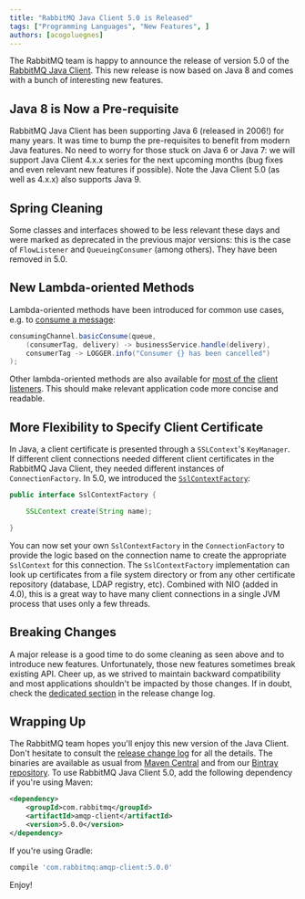 ```yaml
---
title: "RabbitMQ Java Client 5.0 is Released"
tags: ["Programming Languages", "New Features", ]
authors: [acogoluegnes]
---
```


The RabbitMQ team is happy to announce the release of version 5.0 of the [RabbitMQ Java Client](http://www.rabbitmq.com/api-guide.html). This new release is now based on Java 8 and comes with a bunch of interesting new features.

<!-- truncate -->

## Java 8 is Now a Pre-requisite

RabbitMQ Java Client has been supporting Java 6 (released in 2006!) for many years. It was time to bump the pre-requisites to benefit from modern Java features. No need to worry for those stuck on Java 6 or Java 7: we will support Java Client 4.x.x series for the next upcoming months (bug fixes and even relevant new features if possible). Note the Java Client 5.0 (as well as 4.x.x) also supports Java 9.

## Spring Cleaning

Some classes and interfaces showed to be less relevant these days and were marked as deprecated in the previous major versions: this is the case of `FlowListener` and `QueueingConsumer` (among others). They have been removed in 5.0.

## New Lambda-oriented Methods

Lambda-oriented methods have been introduced for common use cases, e.g. to <a href="https://github.com/rabbitmq/rabbitmq-java-client/blob/6ce40192bb426a2f24791bb58777424cc5086727/src/test/java/com/rabbitmq/client/test/LambdaCallbackTest.java#L97">consume a message</a>:

```java
consumingChannel.basicConsume(queue,
    (consumerTag, delivery) -> businessService.handle(delivery),
    consumerTag -> LOGGER.info("Consumer {} has been cancelled")
);
```

Other lambda-oriented methods are also available for <a href="https://github.com/rabbitmq/rabbitmq-java-client/blob/6ce40192bb426a2f24791bb58777424cc5086727/src/test/java/com/rabbitmq/client/test/LambdaCallbackTest.java#L59">most of the</a> <a href="https://github.com/rabbitmq/rabbitmq-java-client/blob/6ce40192bb426a2f24791bb58777424cc5086727/src/test/java/com/rabbitmq/client/test/LambdaCallbackTest.java#L70">client</a> <a href="https://github.com/rabbitmq/rabbitmq-java-client/blob/6ce40192bb426a2f24791bb58777424cc5086727/src/test/java/com/rabbitmq/client/test/LambdaCallbackTest.java#L49">listeners</a>. This should make relevant application code more concise and readable.

## More Flexibility to Specify Client Certificate

In Java, a client certificate is presented through a `SSLContext`'s `KeyManager`. If different client connections needed different client certificates in the RabbitMQ Java Client, they needed different instances of `ConnectionFactory`. In 5.0, we introduced the [`SslContextFactory`](https://github.com/rabbitmq/rabbitmq-java-client/blob/ce3a04c6351d89cfe7059f88378cb37d47647386/src/main/java/com/rabbitmq/client/SslContextFactory.java):

```java
public interface SslContextFactory {

    SSLContext create(String name);

}
```

You can now set your own `SslContextFactory` in the `ConnectionFactory` to provide the logic based on the connection name to create the appropriate `SslContext` for this connection. The `SslContextFactory` implementation can look up certificates from a file system directory or from any other certificate repository (database, LDAP registry, etc). Combined with NIO (added in 4.0), this is a great way to have many client connections in a single JVM process that uses only a few threads.

## Breaking Changes

A major release is a good time to do some cleaning as seen above and to introduce new features. Unfortunately, those new features sometimes break existing API. Cheer up, as we strived to maintain backward compatibility and most applications shouldn't be impacted by those changes. If in doubt, check the [dedicated section](https://github.com/rabbitmq/rabbitmq-java-client/releases/tag/v5.0.0#breaking-changes) in the release change log.

## Wrapping Up

The RabbitMQ team hopes you'll enjoy this new version of the Java Client. Don't hesitate to consult the [release change log](https://github.com/rabbitmq/rabbitmq-java-client/releases/tag/v5.0.0) for all the details. The binaries are available as usual from [Maven Central](http://search.maven.org/#search%7Cga%7C1%7Cg%3A%22com.rabbitmq%22%20AND%20a%3A%22amqp-client%22) and from our [Bintray repository](https://bintray.com/rabbitmq/maven/com.rabbitmq%3Aamqp-client). To use RabbitMQ Java Client 5.0, add the following dependency if you're using Maven:

```xml
<dependency>
    <groupId>com.rabbitmq</groupId>
    <artifactId>amqp-client</artifactId>
    <version>5.0.0</version>
</dependency>
```

If you're using Gradle:

```groovy
compile 'com.rabbitmq:amqp-client:5.0.0'
```

Enjoy!
